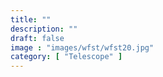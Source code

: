```yaml
---
title: ""
description: ""
draft: false
image : "images/wfst/wfst20.jpg"
category: [ "Telescope" ]
---
```

